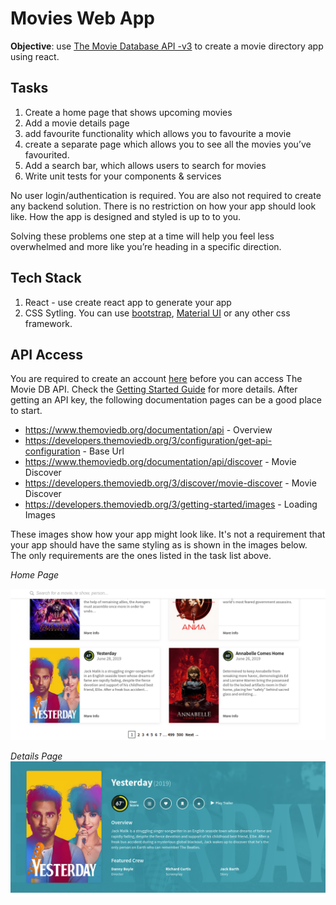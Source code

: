 # Movies Web App

**Objective**: use [The Movie Database API -v3](https://developers.themoviedb.org/) to create a movie directory app using react.

## Tasks

1. Create a home page that shows upcoming movies
2. Add a movie details page
3. add favourite functionality which allows you to favourite a movie
4. create a separate page which allows you to see all the movies you’ve favourited.
5. Add a search bar, which allows users to search for movies
6. Write unit tests for your components & services

No user login/authentication is required. You are also not required to create any backend solution.
There is no restriction on how your app should look like. How the app is designed and styled is up to to you.

Solving these problems one step at a time will help you feel less overwhelmed and more like you’re heading in a specific direction.

## Tech Stack

1. React - use create react app to generate your app
2. CSS Sytling. You can use [bootstrap](https://getbootstrap.com/), [Material UI](https://material-ui.com/) or any other css framework.

## API Access

You are required to create an account [here](https://www.themoviedb.org) before you can access The Movie DB API.
Check the [Getting Started Guide](https://www.themoviedb.org/documentation/api) for more details.
After getting an API key, the following documentation pages can be a good place to start.

- https://www.themoviedb.org/documentation/api - Overview
- https://developers.themoviedb.org/3/configuration/get-api-configuration - Base Url
- https://www.themoviedb.org/documentation/api/discover - Movie Discover
- https://developers.themoviedb.org/3/discover/movie-discover - Movie Discover
- https://developers.themoviedb.org/3/getting-started/images - Loading Images

These images show how your app might look like. It's not a requirement that your app should have the same styling as is shown in the images below.
The only requirements are the ones listed in the task list above.

_Home Page_

![picture](home-page.png)

_Details Page_
![picture](details-page.png)
